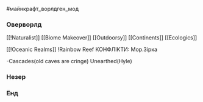#майнкрафт_ворлдген_мод 
### Оверворлд

[[!Naturalist]]
[[Biome Makeover]]
[[Outdoorsy]]
[[Continents]]
[[Ecologics]]

[[!Oceanic Realms]]
!Rainbow Reef КОНФЛІКТИ: Мор.Зірка

-Cascades(old caves are cringe)
Unearthed(Hyle)


### Незер

### Енд
